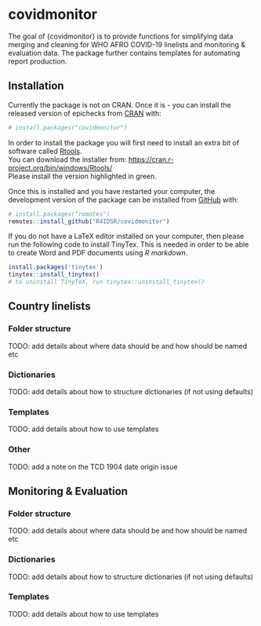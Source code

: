 
<!-- README.md is generated from README.Rmd. Please edit that file -->

# covidmonitor

<!-- badges: start -->
<!-- badges: end -->

The goal of {covidmonitor} is to provide functions for simplifying data
merging and cleaning for WHO AFRO COVID-19 linelists and monitoring &
evaluation data. The package further contains templates for automating
report production.

## Installation

Currently the package is not on CRAN. Once it is - you can install the
released version of epichecks from [CRAN](https://CRAN.R-project.org)
with:

``` r
# install.packages("covidmonitor")
```

In order to install the package you will first need to install an extra
bit of software called
[Rtools](https://cran.r-project.org/bin/windows/Rtools/).  
You can download the installer from:
<https://cran.r-project.org/bin/windows/Rtools/>  
Please install the version highlighted in green.

Once this is installed and you have restarted your computer, the
development version of the package can be installed from
[GitHub](https://github.com/) with:

``` r
# install.packages("remotes")
remotes::install_github("R4IDSR/covidmonitor")
```

If you do not have a LaTeX editor installed on your computer, then
please run the following code to install TinyTex. This is needed in
order to be able to create Word and PDF documents using *R markdown*.

``` r
install.packages('tinytex')
tinytex::install_tinytex()
# to uninstall TinyTeX, run tinytex::uninstall_tinytex() 
```

## Country linelists

### Folder structure

TODO: add details about where data should be and how should be named etc

### Dictionaries

TODO: add details about how to structure dictionaries (if not using
defaults)

### Templates

TODO: add details about how to use templates

### Other

TODO: add a note on the TCD 1904 date origin issue

## Monitoring & Evaluation

### Folder structure

TODO: add details about where data should be and how should be named etc

### Dictionaries

TODO: add details about how to structure dictionaries (if not using
defaults)

### Templates

TODO: add details about how to use templates
